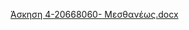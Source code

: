 [Άσκηση 4-20668060- Μεσθανέως.docx](https://github.com/mesthaneos-eleftheria-20668060/mesthaneos-eleftheria-20668060/files/6132522/4-20668060-.docx)
